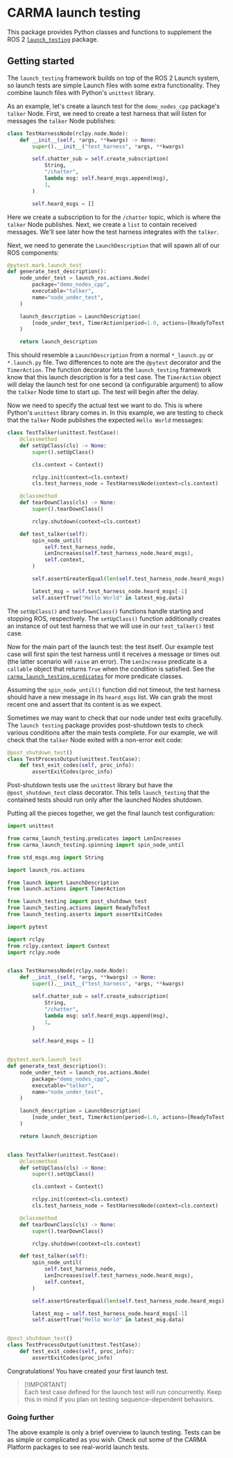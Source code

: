 # CARMA launch testing

This package provides Python classes and functions to supplement the ROS 2
[`launch_testing`][launch_testing_ros_index_link] package.

[launch_testing_ros_index_link]: https://index.ros.org/p/launch_testing/

## Getting started

The `launch_testing` framework builds on top of the ROS 2 Launch system, so
launch tests are simple Launch files with some extra functionality. They
combine launch files with Python's `unittest` library.

As an example, let's create a launch test for the `demo_nodes_cpp` package's
`talker` Node. First, we need to create a test harness that will listen for
messages the `talker` Node publishes:

```python
class TestHarnessNode(rclpy.node.Node):
    def __init__(self, *args, **kwargs) -> None:
        super().__init__("test_harness", *args, **kwargs)

        self.chatter_sub = self.create_subscription(
            String,
            "/chatter",
            lambda msg: self.heard_msgs.append(msg),
            1,
        )

        self.heard_msgs = []
```

Here we create a subscription to for the `/chatter` topic, which is where the
`talker` Node publishes. Next, we create a `list` to contain received messages.
We'll see later how the test harness integrates with the `talker`.

Next, we need to generate the `LaunchDescription` that will spawn all of our
ROS components:

```python
@pytest.mark.launch_test
def generate_test_description():
    node_under_test = launch_ros.actions.Node(
        package="demo_nodes_cpp",
        executable="talker",
        name="node_under_test",
    )

    launch_description = LaunchDescription(
        [node_under_test, TimerAction(period=1.0, actions=[ReadyToTest()])]
    )

    return launch_description
```

This should resemble a `LaunchDescription` from a normal `*_launch.py` or
`*.launch.py` file. Two differences to note are the `@pytest` decorator and the
`TimerAction`. The function decorator lets the `launch_testing` framework know
that this launch description is for a test case. The `TimerAction` object will
delay the launch test for one second (a configurable argument) to allow the
`talker` Node time to start up. The test will begin after the delay.

Now we need to specify the actual test we want to do. This is where Python's
`unittest` library comes in. In this example, we are testing to check that the
`talker` Node publishes the expected `Hello World` messages:

```python
class TestTalker(unittest.TestCase):
    @classmethod
    def setUpClass(cls) -> None:
        super().setUpClass()

        cls.context = Context()

        rclpy.init(context=cls.context)
        cls.test_harness_node = TestHarnessNode(context=cls.context)

    @classmethod
    def tearDownClass(cls) -> None:
        super().tearDownClass()

        rclpy.shutdown(context=cls.context)

    def test_talker(self):
        spin_node_until(
            self.test_harness_node,
            LenIncreases(self.test_harness_node.heard_msgs),
            self.context,
        )

        self.assertGreaterEqual(len(self.test_harness_node.heard_msgs), 0)

        latest_msg = self.test_harness_node.heard_msgs[-1]
        self.assertTrue("Hello World" in latest_msg.data)
```

The `setUpClass()` and `tearDownClass()` functions handle starting and stopping
ROS, respectively. The `setUpClass()` function additionally creates an instance
of out test harness that we will use in our `test_talker()` test case.

Now for the main part of the launch test: the test itself. Our example test
case will first spin the test harness until it receives a message or times out
(the latter scenario will `raise` an error). The `LenIncrease` predicate is a
`callable` object that returns `True` when the condition is satisfied. See the
[`carma_launch_testing.predicates`][predicates_module_link] for more predicate
classes.

Assuming the `spin_node_until()` function did not timeout, the test harness
should have a new message in its `heard_msgs` list. We can grab the most
recent one and assert that its content is as we expect.

Sometimes we may want to check that our node under test exits gracefully. The
`launch testing` package provides post-shutdown tests to check various
conditions after the main tests complete. For our example, we will check that
the `talker` Node exited with a non-error exit code:

```python
@post_shutdown_test()
class TestProcessOutput(unittest.TestCase):
    def test_exit_codes(self, proc_info):
        assertExitCodes(proc_info)
```

Post-shutdown tests use the `unittest` library but have the
`@post_shutdown_test` class decorator. This tells `launch_testing` that the
contained tests should run only after the launched Nodes shutdown.

Putting all the pieces together, we get the final launch test configuration:

```python
import unittest

from carma_launch_testing.predicates import LenIncreases
from carma_launch_testing.spinning import spin_node_until

from std_msgs.msg import String

import launch_ros.actions

from launch import LaunchDescription
from launch.actions import TimerAction

from launch_testing import post_shutdown_test
from launch_testing.actions import ReadyToTest
from launch_testing.asserts import assertExitCodes

import pytest

import rclpy
from rclpy.context import Context
import rclpy.node


class TestHarnessNode(rclpy.node.Node):
    def __init__(self, *args, **kwargs) -> None:
        super().__init__("test_harness", *args, **kwargs)

        self.chatter_sub = self.create_subscription(
            String,
            "/chatter",
            lambda msg: self.heard_msgs.append(msg),
            1,
        )

        self.heard_msgs = []


@pytest.mark.launch_test
def generate_test_description():
    node_under_test = launch_ros.actions.Node(
        package="demo_nodes_cpp",
        executable="talker",
        name="node_under_test",
    )

    launch_description = LaunchDescription(
        [node_under_test, TimerAction(period=1.0, actions=[ReadyToTest()])]
    )

    return launch_description


class TestTalker(unittest.TestCase):
    @classmethod
    def setUpClass(cls) -> None:
        super().setUpClass()

        cls.context = Context()

        rclpy.init(context=cls.context)
        cls.test_harness_node = TestHarnessNode(context=cls.context)

    @classmethod
    def tearDownClass(cls) -> None:
        super().tearDownClass()

        rclpy.shutdown(context=cls.context)

    def test_talker(self):
        spin_node_until(
            self.test_harness_node,
            LenIncreases(self.test_harness_node.heard_msgs),
            self.context,
        )

        self.assertGreaterEqual(len(self.test_harness_node.heard_msgs), 0)

        latest_msg = self.test_harness_node.heard_msgs[-1]
        self.assertTrue("Hello World" in latest_msg.data)


@post_shutdown_test()
class TestProcessOutput(unittest.TestCase):
    def test_exit_codes(self, proc_info):
        assertExitCodes(proc_info)
```

Congratulations! You have created your first launch test.

[predicates_module_link]: carma_launch_testing/predicates.py

> [!IMPORTANT]\
> Each test case defined for the launch test will run concurrently. Keep this
> in mind if you plan on testing sequence-dependent behaviors.

### Going further

The above example is only a brief overview to launch testing. Tests can be as
simple or complicated as you wish. Check out some of the CARMA Platform packages
to see real-world launch tests.
